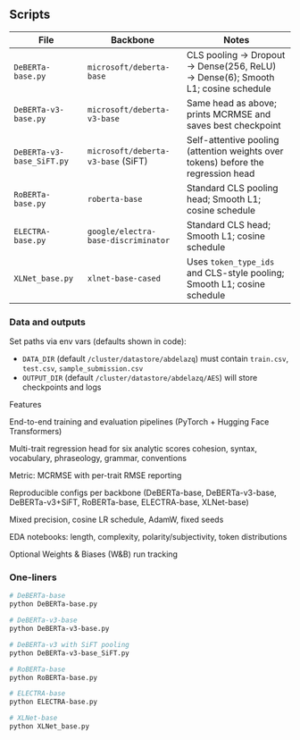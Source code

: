 ## Scripts

| File                          | Backbone                              | Notes                                                                                 |
|-------------------------------|----------------------------------------|---------------------------------------------------------------------------------------|
| `DeBERTa-base.py`             | `microsoft/deberta-base`               | CLS pooling → Dropout → Dense(256, ReLU) → Dense(6); Smooth L1; cosine schedule       |
| `DeBERTa-v3-base.py`          | `microsoft/deberta-v3-base`            | Same head as above; prints MCRMSE and saves best checkpoint                           |
| `DeBERTa-v3-base_SiFT.py`     | `microsoft/deberta-v3-base` (SiFT)     | Self-attentive pooling (attention weights over tokens) before the regression head     |
| `RoBERTa-base.py`             | `roberta-base`                         | Standard CLS pooling head; Smooth L1; cosine schedule                                 |
| `ELECTRA-base.py`             | `google/electra-base-discriminator`    | Standard CLS head; Smooth L1; cosine schedule                                         |
| `XLNet_base.py`               | `xlnet-base-cased`                     | Uses `token_type_ids` and CLS-style pooling; Smooth L1; cosine schedule               |

### Data and outputs
Set paths via env vars (defaults shown in code):
- `DATA_DIR` (default `/cluster/datastore/abdelazq`) must contain `train.csv`, `test.csv`, `sample_submission.csv`
- `OUTPUT_DIR` (default `/cluster/datastore/abdelazq/AES`) will store checkpoints and logs

Features

End-to-end training and evaluation pipelines (PyTorch + Hugging Face Transformers)

Multi-trait regression head for six analytic scores
cohesion, syntax, vocabulary, phraseology, grammar, conventions

Metric: MCRMSE with per-trait RMSE reporting

Reproducible configs per backbone (DeBERTa-base, DeBERTa-v3-base, DeBERTa-v3+SiFT, RoBERTa-base, ELECTRA-base, XLNet-base)

Mixed precision, cosine LR schedule, AdamW, fixed seeds

EDA notebooks: length, complexity, polarity/subjectivity, token distributions

Optional Weights & Biases (W&B) run tracking


### One-liners

```bash
# DeBERTa-base
python DeBERTa-base.py

# DeBERTa-v3-base
python DeBERTa-v3-base.py

# DeBERTa-v3 with SiFT pooling
python DeBERTa-v3-base_SiFT.py

# RoBERTa-base
python RoBERTa-base.py

# ELECTRA-base
python ELECTRA-base.py

# XLNet-base
python XLNet_base.py
